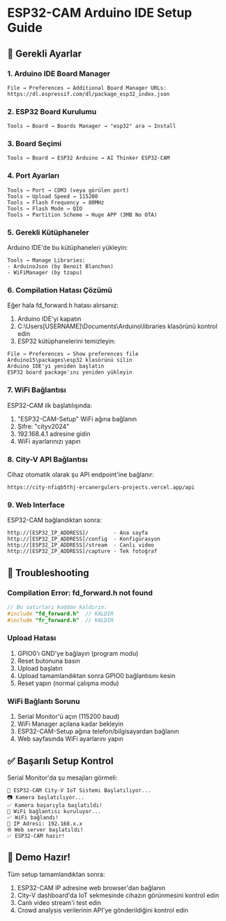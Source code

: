 # ESP32-CAM Arduino IDE Setup Guide

## 🔧 Gerekli Ayarlar

### 1. Arduino IDE Board Manager
```
File → Preferences → Additional Board Manager URLs:
https://dl.espressif.com/dl/package_esp32_index.json
```

### 2. ESP32 Board Kurulumu
```
Tools → Board → Boards Manager → "esp32" ara → Install
```

### 3. Board Seçimi
```
Tools → Board → ESP32 Arduino → AI Thinker ESP32-CAM
```

### 4. Port Ayarları
```
Tools → Port → COM3 (veya görülen port)
Tools → Upload Speed → 115200
Tools → Flash Frequency → 80MHz
Tools → Flash Mode → QIO
Tools → Partition Scheme → Huge APP (3MB No OTA)
```

### 5. Gerekli Kütüphaneler
Arduino IDE'de bu kütüphaneleri yükleyin:
```
Tools → Manage Libraries:
- ArduinoJson (by Benoit Blanchon)
- WiFiManager (by tzapu)
```

### 6. Compilation Hatası Çözümü
Eğer hala fd_forward.h hatası alırsanız:

1. Arduino IDE'yi kapatın
2. C:\Users\[USERNAME]\Documents\Arduino\libraries klasörünü kontrol edin
3. ESP32 kütüphanelerini temizleyin:
```
File → Preferences → Show preferences file
Arduino15\packages\esp32 klasörünü silin
Arduino IDE'yi yeniden başlatın
ESP32 board package'ını yeniden yükleyin
```

### 7. WiFi Bağlantısı
ESP32-CAM ilk başlatılışında:
1. "ESP32-CAM-Setup" WiFi ağına bağlanın
2. Şifre: "cityv2024"
3. 192.168.4.1 adresine gidin
4. WiFi ayarlarınızı yapın

### 8. City-V API Bağlantısı
Cihaz otomatik olarak şu API endpoint'ine bağlanır:
```
https://city-nfiqb5thj-ercanergulers-projects.vercel.app/api
```

### 9. Web Interface
ESP32-CAM bağlandıktan sonra:
```
http://[ESP32_IP_ADDRESS]/        - Ana sayfa
http://[ESP32_IP_ADDRESS]/config  - Konfigürasyon
http://[ESP32_IP_ADDRESS]/stream  - Canlı video
http://[ESP32_IP_ADDRESS]/capture - Tek fotoğraf
```

## 🚨 Troubleshooting

### Compilation Error: fd_forward.h not found
```cpp
// Bu satırları koddan kaldırın:
#include "fd_forward.h"  // KALDIR
#include "fr_forward.h"  // KALDIR
```

### Upload Hatası
1. GPIO0'ı GND'ye bağlayın (program modu)
2. Reset butonuna basın
3. Upload başlatın
4. Upload tamamlandıktan sonra GPIO0 bağlantısını kesin
5. Reset yapın (normal çalışma modu)

### WiFi Bağlantı Sorunu
1. Serial Monitor'ü açın (115200 baud)
2. WiFi Manager açılana kadar bekleyin
3. ESP32-CAM-Setup ağına telefon/bilgisayardan bağlanın
4. Web sayfasında WiFi ayarlarını yapın

## ✅ Başarılı Setup Kontrol

Serial Monitor'da şu mesajları görmeli:
```
🚀 ESP32-CAM City-V IoT Sistemi Başlatılıyor...
📷 Kamera başlatılıyor...
✅ Kamera başarıyla başlatıldı!
📶 WiFi bağlantısı kuruluyor...
✅ WiFi bağlandı!
📡 IP Adresi: 192.168.x.x
🌐 Web server başlatıldı!
✅ ESP32-CAM hazır!
```

## 🎯 Demo Hazır!
Tüm setup tamamlandıktan sonra:
1. ESP32-CAM IP adresine web browser'dan bağlanın
2. City-V dashboard'da IoT sekmesinde cihazın görünmesini kontrol edin
3. Canlı video stream'i test edin
4. Crowd analysis verilerinin API'ye gönderildiğini kontrol edin